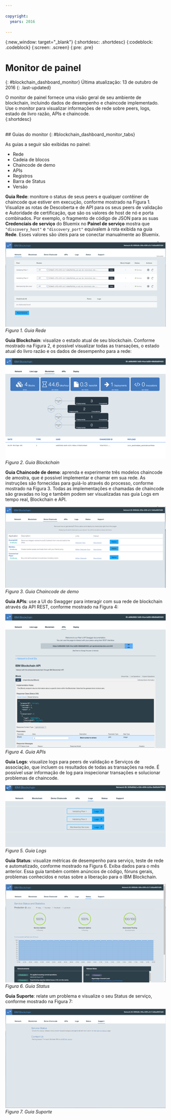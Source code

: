 ```yaml
---

copyright:
  years: 2016

---
```


{:new_window: target="_blank"}
{:shortdesc: .shortdesc}
{:codeblock: .codeblock}
{:screen: .screen}
{:pre: .pre}

# Monitor de painel
{: #blockchain_dashboard_monitor}
Última atualização: 13 de outubro de 2016
{: .last-updated}

O monitor de painel fornece uma visão geral de seu ambiente de blockchain, incluindo dados de desempenho e chaincode implementado. Use o monitor para visualizar
informações de rede sobre peers, logs, estado de livro razão, APIs e chaincode.  
{:shortdesc}

<br>
## Guias do monitor
{: #blockchain_dashboard_monitor_tabs}

As guias a seguir são exibidas no painel:
  - Rede
  - Cadeia de blocos
  - Chaincode de demo
  - APIs
  - Registros
  - Barra de Status
  - Versão

**Guia Rede**: monitore o status de seus peers e qualquer contêiner de chaincode que estiver em execução, conforme mostrado na Figura 1. Visualize as rotas de Descoberta e de
API para os seus peers de validação e Autoridade de certificação, que são os valores de host de nó e porta combinados. Por exemplo, o fragmento de código de JSON para as suas **Credenciais de
serviço** do Bluemix no **Painel de serviço** mostra que `"discovery_host"` e `"discovery_port"` equivalem à rota exibida na guia
**Rede**. Esses valores são úteis para se conectar manualmente ao Bluemix.

![](images/IBC_BMX_Monitor_Network.png "Guia Rede")
*Figura 1. Guia Rede*


**Guia Blockchain**: visualize o estado atual de seu blockchain. Conforme mostrado na Figura 2, é possível visualizar todas as transações, o estado atual do livro razão e os dados de
desempenho para a rede:

![](images/IBC_BMX_Monitor_Blockchain.png "Guia Blockchain")
*Figura 2. Guia Blockchain*


**Guia Chaincode de demo**: aprenda e experimente três modelos chaincode de amostra, que é possível implementar e chamar em sua rede. As instruções são fornecidas para guiá-lo através
do processo, conforme mostrado na Figura 3. Todas as implementações e chamadas de chaincode são gravadas no log e também podem ser visualizadas nas guia Logs em tempo real, Blockchain e API.  

![](images/IBC_BMX_Monitor_Demo.png "Guia Chaincode de demo")
*Figura 3. Guia Chaincode de demo*


**Guia APIs**: use a UI do Swagger para interagir com sua rede de blockchain através da API REST, conforme mostrado na Figura 4:  

![](images/IBC_BMX_Monitor_API.png "Guia APIs")
*Figura 4. Guia APIs*


**Guia Logs**: visualize logs para peers de validação e Serviços de associação, que incluem os resultados de todas as transações na rede. É possível usar informação de log para
inspecionar transações e solucionar problemas de chaincode.  

![](images/IBC_BMX_Monitor_Logs.png "Guia Logs")
*Figura 5. Guia Logs*


**Guia Status**: visualize métricas de desempenho para serviço, teste de rede e automatizado, conforme mostrado na Figura 6. Exiba dados para o mês anterior. Essa guia também contém
anúncios de código, fóruns gerais, problemas conhecidos e notas sobre a liberação para o IBM Blockchain.  

![](images/IBC_BMX_Monitor_Status.png "Guia Status")
*Figura 6. Guia Status*


**Guia Suporte**: relate um problema e visualize o seu Status de serviço, conforme mostrado na Figura 7:

![](images/IBC_BMX_Monitor_Support.png "Guia Suporte")
*Figura 7. Guia Suporte*
